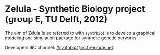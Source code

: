 # Zelula - Synthetic Biology project (group E, TU Delft, 2012)

The aim of Zelula (also referred to with `synthbio`) is to develop a graphical modeling and simulation package for synthetic genetic networks.

Developers IRC channel: <a href="irc://#synthbio@irc.freenode.net">#synthbio@irc.freenode.net</a>.